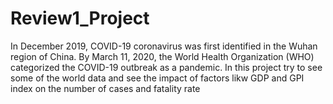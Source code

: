 # Review1_Project
In December 2019, COVID-19 coronavirus was first identified in the Wuhan region of China. By March 11, 2020, the World Health Organization (WHO) categorized the COVID-19 outbreak as a pandemic. In this project try to see some of the world data and see the impact of factors likw GDP and GPI index on the number of cases and fatality rate
